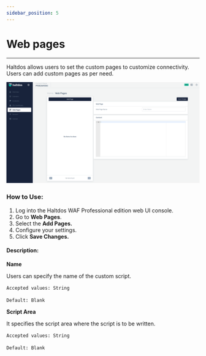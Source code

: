 ```yaml
---
sidebar_position: 5
---
```




# Web pages


---

Haltdos allows users to set the custom pages to customize connectivity. Users can add custom pages as per need.

![webpages](/img/pro-waf/docs/web_pages.png)

### How to Use:
1. Log into the Haltdos WAF Professional edition web UI console.
2. Go to **Web Pages**.
3. Select the **Add Pages.**
4. Configure your settings. 
5. Click **Save Changes.**

#### Description:

**Name**

Users can specify the name of the custom script.

    Accepted values: String

    Default: Blank  

**Script Area**

It specifies the script area where the script is to be written.

    Accepted values: String

    Default: Blank  
